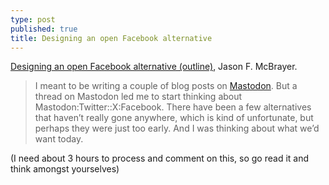 ```yaml
---
type: post
published: true
title: Designing an open Facebook alternative
---
```


[Designing an open Facebook alternative (outline)](https://jfm.carcosa.net/blog/computing/facebook-alternative-outline/), Jason F. McBrayer.

> I meant to be writing a couple of blog posts on [Mastodon](http:/joinmastodon.org). But a thread on Mastodon led me to start thinking about Mastodon:Twitter::X:Facebook. There have been a few alternatives that haven’t really gone anywhere, which is kind of unfortunate, but perhaps they were just too early. And I was thinking about what we’d want today.

(I need about 3 hours to process and comment on this, so go read it and think amongst yourselves)
